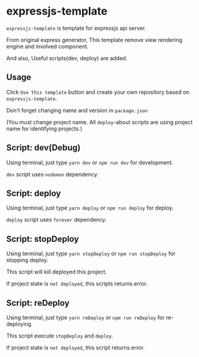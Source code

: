 # expressjs-template

`expressjs-template` is template for expressjs api server.

From original express generator, This template remove view rendering engine and involved component.

And also, Useful scripts(dev, deploy) are added.

## Usage

Click `Use this template` button and create your own repository based on `expressjs-template`.

Don't forget changing name and version in `package.json`

(You must change project name. All `deploy`-about scripts are using project name for identifying projects.)

## Script: dev(Debug)

Using terminal, just type `yarn dev` or `npm run dev` for development.

`dev` script uses `nodemon` dependency.

## Script: deploy

Using terminal, just type `yarn deploy` or `npm run deploy` for deploy.

`deploy` script uses `forever` dependency.

## Script: stopDeploy

Using terminal, just type `yarn stopDeploy` or `npm run stopDeploy` for stopping deploy.

This script will kill deployed this project.

If project state is `not deployed`, this scripts returns error.

## Script: reDeploy

Using terminal, just type `yarn reDeploy` or `npm run reDeploy` for re-deploying.

This script execute `stopDeploy` and `deploy`.

If project state is `not deployed`, this script returns error.
